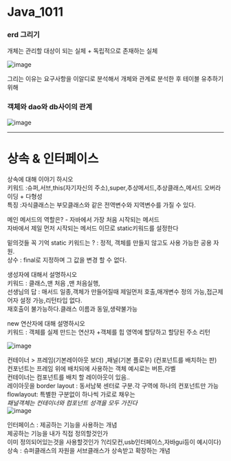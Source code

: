 # Java_1011  
  
  
  
### erd 그리기  
개체는 관리할 대상이 되는 실체 + 독립적으로 존재하는 실체  
  
![image](https://user-images.githubusercontent.com/80766275/194972375-a4232e18-b5a0-416e-b976-f10d78128697.png)
  
  
그리는 이유는 요구사항을 이알디로 분석해서 개체와 관계로 분석한 후 테이블 유추하기 위해  
  
  
  
  
  
  
### 객체와 dao와 db사이의 관계
![image](https://user-images.githubusercontent.com/80766275/194976177-1b6f971b-64c3-462e-bd45-d3f0a62b6f34.png)
  
  
  
  
  
---------------------------------------
  
  
  
  
# 상속 & 인터페이스  
  
  
  
상속에 대해 이야기 하시오  
키워드 :슈퍼,서브,this(자기자신의 주소),super,추상메서드,추상클래스,메서드 오버라이딩 + 다형성  
특징 :자식클래스는 부모클래스와 같은 전역변수와 지역변수를 가질 수 있다.  
  
메인 메서드의 역할은? - 자바에서 가장 처음 시작되는 메서드  
자바에서 제일 먼저 시작되는 메서드 이므로 static키워드를 설정한다  
  
  
밑의것들 꼭 기억
static 키워드는 ? : 정적, 객체를 만들지 않고도 사용 가능한 공용 자원.  
상수 : final로 지정하며 그 값을 변경 할 수 없다.  
  
  
  
생성자에 대해서 설명하시오  
키워드 : 클래스,맨 처음 ,맨 처음실행,  
선생님의 답 : 매서드 일종,객체가 만들어질때 제일먼저 호출,매개변수 정의 가능,접근제어자 설정 가능,리턴타입 없다.  
재호출이 불가능하다.클래스 이름과 동일,생략불가능  
  
  
  
  
new 연산자에 대해 설명하시오  
키워드 : 객체를 실제 만드는 연산자  +객체를 힙 영역에 할당하고 할당된 주소 리턴  
  
![image](https://user-images.githubusercontent.com/80766275/195002227-940e56db-d4df-4f96-b27c-b8daa79dffa5.png)
  
  
  
  
컨테이너 > 프레임(기본레이아웃 보더) ,패널(기본 플로우) (컨포넌트를 배치하는 판)  
컨포넌트는 프레임 위에 배치되에 사용하는 객체 예시로는 버튼,라벨  
컨테이너는 컴포넌트를 배치 할 레이아웃이 있음..  
레이아웃을 border layout : 동서남북 센터로 구분.각 구역에 하나의 컨포넌트만 가능  
flowlayout: 특별한 구분없이 하나씩 가로로 채우는  
*패널객체는 컨테이너와 컴포넌트 성격을 모두 가진다*    
![image](https://user-images.githubusercontent.com/80766275/195002986-d7e2fc36-33bb-4e49-87cd-4a7fefbcd61e.png)
  
  
  
  
  
  
  
  
  
인터페이스 : 제공하는 기능을 사용하는 개념  
  제공하는 기능을 내가 직접 정의할것인가  
  이미 정의되어있는것을 사용할것인가 ?(리모컨,usb인터페이스,자바gui등이 예시이다)  
상속 : 슈퍼클래스의 자원을 서브클래스가 상속받고 확장하는 개념  

  
  
  

  

  
  
  
  
